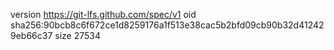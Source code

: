 version https://git-lfs.github.com/spec/v1
oid sha256:90bcb8c6f672ce1d8259176a1f513e38cac5b2bfd09cb90b32d412429eb66c37
size 27534
